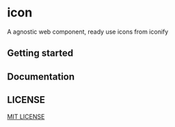 # icon
A agnostic web component, ready use icons from iconify

## Getting started

## Documentation

## LICENSE

[MIT LICENSE](./LICENSE)
